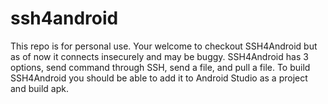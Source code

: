 # ssh4android
This repo is for personal use. Your welcome to checkout SSH4Android but
as of now it connects insecurely and may be buggy.
SSH4Android has 3 options, send command through SSH, send a file, and pull a file.
To build SSH4Android you should be able to add it to Android Studio as a project and build apk.
